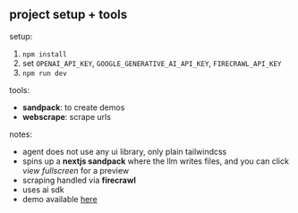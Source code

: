 ## project setup + tools

setup:  
1. `npm install`  
2. set `OPENAI_API_KEY`, `GOOGLE_GENERATIVE_AI_API_KEY`, `FIRECRAWL_API_KEY`  
3. `npm run dev`  


tools:  
- **sandpack**: to create demos  
- **webscrape**: scrape urls  

notes:  
- agent does not use any ui library, only plain tailwindcss
- spins up a **nextjs sandpack** where the llm writes files, and you can click *view fullscreen* for a preview  
- scraping handled via **firecrawl**
- uses ai sdk
- demo available [here](https://youtu.be/DdG6xn9vh8c)
